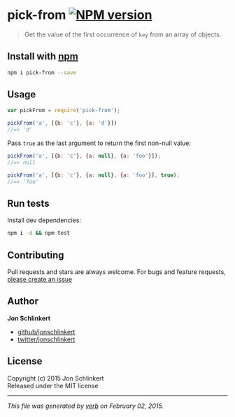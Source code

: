 # pick-from [![NPM version](https://badge.fury.io/js/pick-from.svg)](http://badge.fury.io/js/pick-from)

> Get the value of the first occurrence of `key` from an array of objects.

## Install with [npm](npmjs.org)

```bash
npm i pick-from --save
```

## Usage

```js
var pickFrom = require('pick-from');

pickFrom('a', [{b: 'c'}, {a: 'd'}])
//=> 'd'
```

Pass `true` as the last argument to return the first non-null value:

```js
pickFrom('a', [{b: 'c'}, {a: null}, {a: 'foo'}]);
//=> null

pickFrom('a', [{b: 'c'}, {a: null}, {a: 'foo'}], true);
//=> 'foo'
```

## Run tests

Install dev dependencies:

```bash
npm i -d && npm test
```

## Contributing
Pull requests and stars are always welcome. For bugs and feature requests, [please create an issue](https://github.com/jonschlinkert/pick-from/issues)

## Author

**Jon Schlinkert**
 
+ [github/jonschlinkert](https://github.com/jonschlinkert)
+ [twitter/jonschlinkert](http://twitter.com/jonschlinkert) 

## License
Copyright (c) 2015 Jon Schlinkert  
Released under the MIT license

***

_This file was generated by [verb](https://github.com/assemble/verb) on February 02, 2015._
